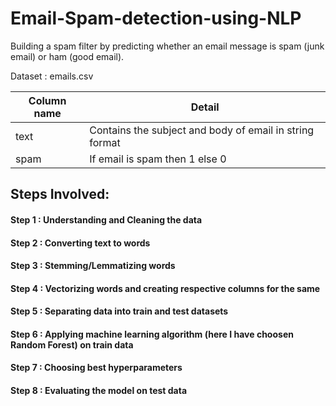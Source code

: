 # Email-Spam-detection-using-NLP
Building a spam filter by predicting whether an email message is spam (junk email) or ham (good email).

Dataset : emails.csv

| __Column name__    | __Detail__                                                 |
|--------------------|------------------------------------------------------------|
| text               |  Contains the subject and body of email in string format   |
| spam               | If email is spam then 1 else 0                             |

## Steps Involved:

#### Step 1 : Understanding and Cleaning the data
#### Step 2 : Converting text to words
#### Step 3 : Stemming/Lemmatizing words
#### Step 4 : Vectorizing words and creating respective columns for the same
#### Step 5 : Separating data into train and test datasets
#### Step 6 : Applying machine learning algorithm (here I have choosen Random Forest) on train data
#### Step 7 : Choosing best hyperparameters
#### Step 8 : Evaluating the model on test data
